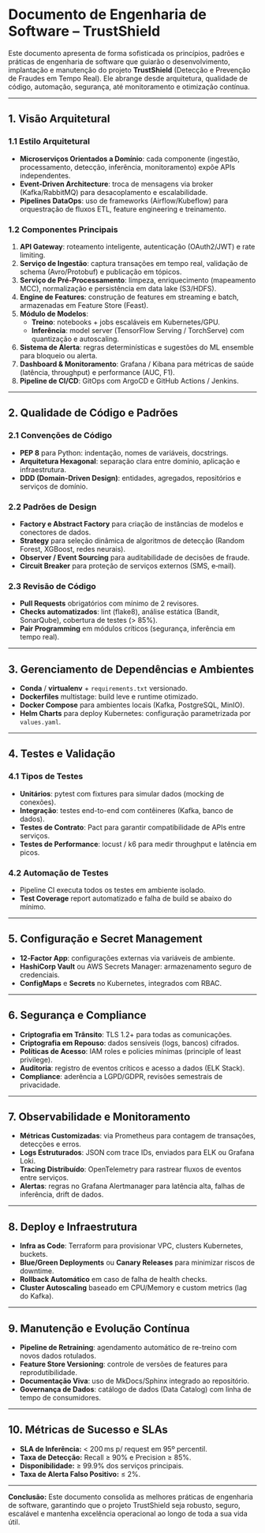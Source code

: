 # Documento de Engenharia de Software – TrustShield

Este documento apresenta de forma sofisticada os princípios, padrões e práticas de engenharia de software que guiarão o desenvolvimento, implantação e manutenção do projeto **TrustShield** (Detecção e Prevenção de Fraudes em Tempo Real). Ele abrange desde arquitetura, qualidade de código, automação, segurança, até monitoramento e otimização contínua.

---

## 1. Visão Arquitetural

### 1.1 Estilo Arquitetural
- **Microserviços Orientados a Domínio**: cada componente (ingestão, processamento, detecção, inferência, monitoramento) expõe APIs independentes.
- **Event-Driven Architecture**: troca de mensagens via broker (Kafka/RabbitMQ) para desacoplamento e escalabilidade.
- **Pipelines DataOps**: uso de frameworks (Airflow/Kubeflow) para orquestração de fluxos ETL, feature engineering e treinamento.

### 1.2 Componentes Principais
1. **API Gateway**: roteamento inteligente, autenticação (OAuth2/JWT) e rate limiting.
2. **Serviço de Ingestão**: captura transações em tempo real, validação de schema (Avro/Protobuf) e publicação em tópicos.
3. **Serviço de Pré-Processamento**: limpeza, enriquecimento (mapeamento MCC), normalização e persistência em data lake (S3/HDFS).
4. **Engine de Features**: construção de features em streaming e batch, armazenadas em Feature Store (Feast).
5. **Módulo de Modelos**:
   - **Treino**: notebooks + jobs escaláveis em Kubernetes/GPU.
   - **Inferência**: model server (TensorFlow Serving / TorchServe) com quantização e autoscaling.
6. **Sistema de Alerta**: regras determinísticas e sugestões do ML ensemble para bloqueio ou alerta.
7. **Dashboard & Monitoramento**: Grafana / Kibana para métricas de saúde (latência, throughput) e performance (AUC, F1).
8. **Pipeline de CI/CD**: GitOps com ArgoCD e GitHub Actions / Jenkins.

---

## 2. Qualidade de Código e Padrões

### 2.1 Convenções de Código
- **PEP 8** para Python: indentação, nomes de variáveis, docstrings.
- **Arquitetura Hexagonal**: separação clara entre domínio, aplicação e infraestrutura.
- **DDD (Domain-Driven Design)**: entidades, agregados, repositórios e serviços de domínio.

### 2.2 Padrões de Design
- **Factory e Abstract Factory** para criação de instâncias de modelos e conectores de dados.
- **Strategy** para seleção dinâmica de algoritmos de detecção (Random Forest, XGBoost, redes neurais).
- **Observer / Event Sourcing** para auditabilidade de decisões de fraude.
- **Circuit Breaker** para proteção de serviços externos (SMS, e‑mail).

### 2.3 Revisão de Código
- **Pull Requests** obrigatórios com mínimo de 2 revisores.
- **Checks automatizados**: lint (flake8), análise estática (Bandit, SonarQube), cobertura de testes (> 85%).
- **Pair Programming** em módulos críticos (segurança, inferência em tempo real).

---

## 3. Gerenciamento de Dependências e Ambientes

- **Conda** / **virtualenv** + `requirements.txt` versionado.
- **Dockerfiles** multistage: build leve e runtime otimizado.
- **Docker Compose** para ambientes locais (Kafka, PostgreSQL, MinIO).
- **Helm Charts** para deploy Kubernetes: configuração parametrizada por `values.yaml`.

---

## 4. Testes e Validação

### 4.1 Tipos de Testes
- **Unitários**: pytest com fixtures para simular dados (mocking de conexões).
- **Integração**: testes end-to-end com contêineres (Kafka, banco de dados).
- **Testes de Contrato**: Pact para garantir compatibilidade de APIs entre serviços.
- **Testes de Performance**: locust / k6 para medir throughput e latência em picos.

### 4.2 Automação de Testes
- Pipeline CI executa todos os testes em ambiente isolado.
- **Test Coverage** report automatizado e falha de build se abaixo do mínimo.

---

## 5. Configuração e Secret Management

- **12‑Factor App**: configurações externas via variáveis de ambiente.
- **HashiCorp Vault** ou AWS Secrets Manager: armazenamento seguro de credenciais.
- **ConfigMaps** e **Secrets** no Kubernetes, integrados com RBAC.

---

## 6. Segurança e Compliance

- **Criptografia em Trânsito**: TLS 1.2+ para todas as comunicações.
- **Criptografia em Repouso**: dados sensíveis (logs, bancos) cifrados.
- **Políticas de Acesso**: IAM roles e policies mínimas (principle of least privilege).
- **Auditoria**: registro de eventos críticos e acesso a dados (ELK Stack).
- **Compliance**: aderência a LGPD/GDPR, revisões semestrais de privacidade.

---

## 7. Observabilidade e Monitoramento

- **Métricas Customizadas**: via Prometheus para contagem de transações, detecções e erros.
- **Logs Estruturados**: JSON com trace IDs, enviados para ELK ou Grafana Loki.
- **Tracing Distribuído**: OpenTelemetry para rastrear fluxos de eventos entre serviços.
- **Alertas**: regras no Grafana Alertmanager para latência alta, falhas de inferência, drift de dados.

---

## 8. Deploy e Infraestrutura

- **Infra as Code**: Terraform para provisionar VPC, clusters Kubernetes, buckets.
- **Blue/Green Deployments** ou **Canary Releases** para minimizar riscos de downtime.
- **Rollback Automático** em caso de falha de health checks.
- **Cluster Autoscaling** baseado em CPU/Memory e custom metrics (lag do Kafka).

---

## 9. Manutenção e Evolução Contínua

- **Pipeline de Retraining**: agendamento automático de re-treino com novos dados rotulados.
- **Feature Store Versioning**: controle de versões de features para reprodutibilidade.
- **Documentação Viva**: uso de MkDocs/Sphinx integrado ao repositório.
- **Governança de Dados**: catálogo de dados (Data Catalog) com linha de tempo de consumidores.

---

## 10. Métricas de Sucesso e SLAs

- **SLA de Inferência:** < 200 ms p/ request em 95º percentil.
- **Taxa de Detecção:** Recall ≥ 90% e Precision ≥ 85%.
- **Disponibilidade:** ≥ 99.9% dos serviços principais.
- **Taxa de Alerta Falso Positivo:** ≤ 2%.

---

**Conclusão:** Este documento consolida as melhores práticas de engenharia de software, garantindo que o projeto TrustShield seja robusto, seguro, escalável e mantenha excelência operacional ao longo de toda a sua vida útil.

